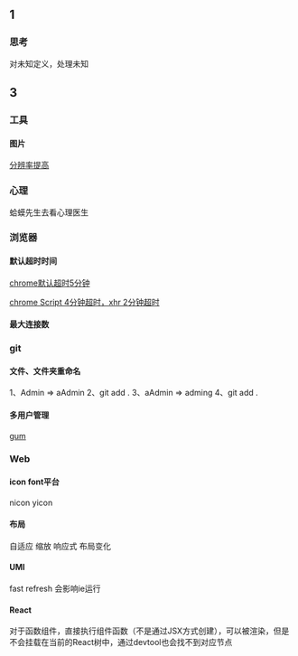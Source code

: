 ## 1

### 思考

对未知定义，处理未知


## 3

### 工具

#### 图片

[分辨率提高](https://ojoy.zaps.dev/)

### 心理

蛤蟆先生去看心理医生

### 浏览器

#### 默认超时时间

[chrome默认超时5分钟](https://source.chromium.org/chromium/chromium/src/+/master:net/socket/client_socket_pool.cc;l=25;bpv=1;bpt=1)

[chrome Script 4分钟超时，xhr 2分钟超时](https://segmentfault.com/q/1010000011041316)

#### 最大连接数

### git

#### 文件、文件夹重命名

1、Admin  => aAdmin
2、git add .
3、aAdmin => adming
4、git add .   

#### 多用户管理

[gum](https://github.com/gauseen/gum)

### Web

#### icon font平台

nicon yicon


#### 布局

自适应 缩放
响应式 布局变化

#### UMI

fast refresh 会影响ie运行

#### React

对于函数组件，直接执行组件函数（不是通过JSX方式创建），可以被渲染，但是不会挂载在当前的React树中，通过devtool也会找不到对应节点